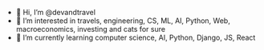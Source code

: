 - 👋 Hi, I’m @devandtravel
- 👀 I’m interested in travels, engineering, CS, ML, AI, Python, Web, macroeconomics, investing and cats for sure
- 🌱 I’m currently learning computer science, AI, Python, Django, JS, React

<!---
devandtravel/devandtravel is a ✨ special ✨ repository because its `README.md` (this file) appears on your GitHub profile.
You can click the Preview link to take a look at your changes.
--->
